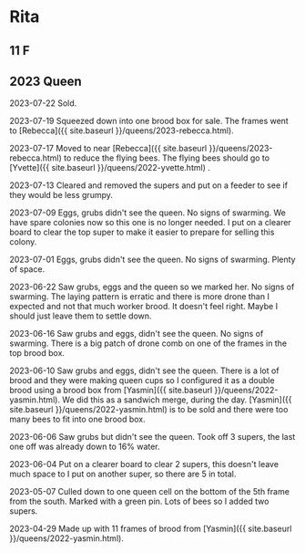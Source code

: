# Rita

## 11 F

## 2023 Queen

2023-07-22 Sold.

2023-07-19 Squeezed down into one brood box for sale.  The frames went to [Rebecca]({{ site.baseurl }}/queens/2023-rebecca.html).

2023-07-17 Moved to near [Rebecca]({{ site.baseurl }}/queens/2023-rebecca.html) to reduce the flying bees.  The flying bees should go to [Yvette]({{ site.baseurl }}/queens/2022-yvette.html) .

2023-07-13 Cleared and removed the supers and put on a feeder to see if they would be less grumpy.

2023-07-09 Eggs, grubs didn't see the queen.  No signs of swarming.  We have spare colonies now so this one is no longer needed.  I put on a clearer board to clear the top super to make it easier to prepare for selling this colony.

2023-07-01 Eggs, grubs didn't see the queen.  No signs of swarming.  Plenty of space.

2023-06-22 Saw grubs, eggs and the queen so we marked her.  No signs of swarming.  The laying pattern is erratic and there is more drone than I expected and not that much worker brood.  It doesn't feel right.  Maybe I should just leave them to settle down.

2023-06-16 Saw grubs and eggs, didn't see the queen. No signs of swarming.  There is a big patch of drone comb on one of the frames in the top brood box.

2023-06-10 Saw grubs and eggs, didn't see the queen. There is a lot of brood and they were making queen cups so I configured it as a double brood using a brood box from [Yasmin]({{ site.baseurl }}/queens/2022-yasmin.html).  We did this as a sandwich merge, during the day.  [Yasmin]({{ site.baseurl }}/queens/2022-yasmin.html) is to be sold and there were too many bees to fit into one brood box.

2023-06-06  Saw grubs but didn't see the queen. Took off 3 supers, the last one off was already down to 16% water.

2023-06-04 Put on a clearer board to clear 2 supers, this doesn't leave much space to I put on another super, so there are 5 in total.

2023-05-07 Culled down to one queen cell on the bottom of the 5th frame from the south.  Marked with a green pin.  Lots of bees so I added two supers.

2023-04-29 Made up with 11 frames of brood from [Yasmin]({{ site.baseurl }}/queens/2022-yasmin.html).
